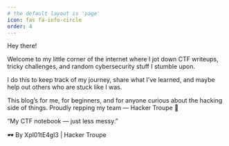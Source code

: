 ```yaml
---
# the default layout is 'page'
icon: fas fa-info-circle
order: 4
---
```


>
Hey there!


Welcome to my little corner of the internet where I jot down CTF writeups, tricky challenges, and random cybersecurity stuff I stumble upon.

I do this to keep track of my journey, share what I’ve learned, and maybe help out others who are stuck like I was.

This blog’s for me, for beginners, and for anyone curious about the hacking side of things.
Proudly repping my team — Hacker Troupe 💪

“My CTF notebook — just less messy.”

🕶️ By Xpl01tE4gl3 | Hacker Troupe